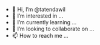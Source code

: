 - 👋 Hi, I’m @tatendawil
- 👀 I’m interested in ...
- 🌱 I’m currently learning ...
- 💞️ I’m looking to collaborate on ...
- 📫 How to reach me ...

<!---
tatendawil/tatendawil is a ✨ special ✨ repository because its `README.md` (this file) appears on your GitHub profile.
You can click the Preview link to take a look at your changes.
--->
